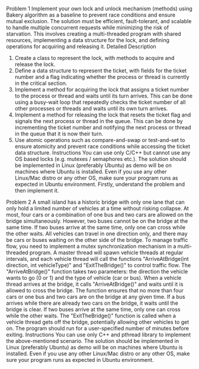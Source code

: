 Problem 1
Implement your own lock and unlock mechanism (methods) using Bakery algorithm as a
baseline to prevent race conditions and ensure mutual exclusion. The solution must be
efficient, fault-tolerant, and scalable to handle multiple concurrent requests while
minimizing the risk of starvation. This involves creating a multi-threaded program with
shared resources, implementing a data structure for the lock, and defining operations for
acquiring and releasing it.
Detailed Description
1. Create a class to represent the lock, with methods to acquire and release the lock.
2. Define a data structure to represent the ticket, with fields for the ticket number and
a flag indicating whether the process or thread is currently in the critical section.
3. Implement a method for acquiring the lock that assigns a ticket number to the
process or thread and waits until its turn arrives. This can be done using a busy-wait
loop that repeatedly checks the ticket number of all other processes or threads and
waits until its own turn arrives.
4. Implement a method for releasing the lock that resets the ticket flag and signals the
next process or thread in the queue. This can be done by incrementing the ticket
number and notifying the next process or thread in the queue that it is now their
turn.
5. Use atomic operations such as compare-and-swap or test-and-set to ensure atomicity
and prevent race conditions while accessing the ticket data structure.
Instructions
You can use only C/C++ but cannot use any OS based locks (e.g. mutexes /
semaphores etc.). The solution should be implemented in Linux (preferably Ubuntu)
as demo will be on machines where Ubuntu is installed. Even if you use any other
Linux/Mac distro or any other OS, make sure your program runs as expected in
Ubuntu environment. Firstly, understand the problem and then implement it.

Problem 2
A small island has a historic bridge with only one lane that can only hold a limited number
of vehicles at a time without risking collapse. At most, four cars or a combination of one
bus and two cars are allowed on the bridge simultaneously. However, two buses cannot be
on the bridge at the same time. If two buses arrive at the same time, only one can cross
while the other waits. All vehicles can travel in one direction only, and there may be cars
or buses waiting on the other side of the bridge.
To manage traffic flow, you need to implement a mutex synchronization mechanism in a
multi-threaded program. A master thread will spawn vehicle threads at regular intervals,
and each vehicle thread will call the functions "ArriveAtBridge(int direction, int
vehicleType)" and "ExitTheBridge()" to control traffic flow.
The "ArriveAtBridge()" function takes two parameters: the direction the vehicle wants to
go (0 or 1) and the type of vehicle (car or bus). When a vehicle thread arrives at the bridge,
it calls "ArriveAtBridge()" and waits until it is allowed to cross the bridge. The function
ensures that no more than four cars or one bus and two cars are on the bridge at any given
time. If a bus arrives while there are already two cars on the bridge, it waits until the bridge
is clear. If two buses arrive at the same time, only one can cross while the other waits.
The "ExitTheBridge()" function is called when a vehicle thread gets off the bridge,
potentially allowing other vehicles to get on. The program should run for a user-specified
number of minutes before exiting.
Instructions
You can use only C++ and pthread library to implement the above-mentioned
scenario. The solution should be implemented in Linux (preferably Ubuntu) as demo
will be on machines where Ubuntu is installed. Even if you use any other Linux/Mac
distro or any other OS, make sure your program runs as expected in Ubuntu
environment.
